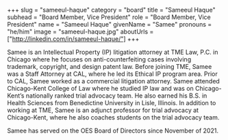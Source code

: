 +++
slug = "sameeul-haque"
category = "board"
title = "Sameeul Haque"
subhead = "Board Member, Vice President"
role = "Board Member, Vice President"
name = "Sameeul Haque"
givenName = "Samee"
pronouns = "he/him"
image = "sameeul-haque.jpg"
aboutUrls = ["http://linkedin.com/in/sameeul-haque/"]
+++

Samee is an Intellectual Property (IP) litigation attorney at TME Law, P.C. in Chicago where he focuses on anti-counterfeiting cases involving trademark, copyright, and design patent law. Before joining TME, Samee was a Staff Attorney at CAL, where he led its Ethical IP program area. Prior to CAL, Samee worked as a commercial litigation attorney. Samee attended Chicago-Kent College of Law where he studied IP law and was on Chicago-Kent’s nationally ranked trial advocacy team. He also earned his B.S. in Health Sciences from Benedictine University in Lisle, Illinois. In addition to working at TME, Samee is an adjunct professor for trial advocacy at Chicago-Kent, where he also coaches students on the trial advocacy team.

Samee has served on the OES Board of Directors since November of 2021.
